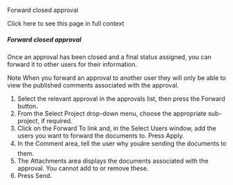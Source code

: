 Forward closed approval

Click here to see this page in full context

#####  Forward closed approval

Once an approval has been closed and a final status assigned, you can forward
it to other users for their information.

Note  When you forward an approval to another user they will only be able to
view the published comments associated with the approval.

  1. Select the relevant approval in the approvals list, then press the Forward button. 
  2. From the Select Project drop-down menu, choose the appropriate sub-project, if required. 
  3. Click on the Forward To link and, in the Select Users window, add the users you want to forward the documents to. Press Apply. 
  4. In the Comment area, tell the user why youâre sending the documents to them. 
  5. The Attachments area displays the documents associated with the approval. You cannot add to or remove these. 
  6. Press Send. 

